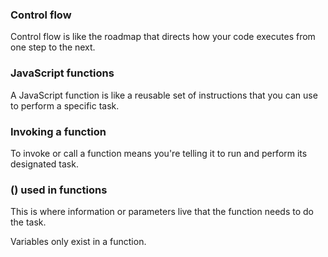 
### Control flow
Control flow is like the roadmap that directs how your code executes from one step to the next.

### JavaScript functions
A JavaScript function is like a reusable set of instructions that you can use to perform a specific task.

### Invoking a function
To invoke or call a function means you're telling it to run and perform its designated task.

### () used in functions
This is where information or parameters live that the function needs to do the task.

Variables only exist in a function.